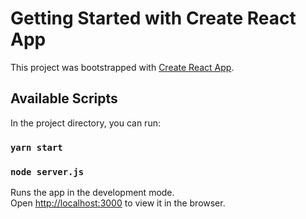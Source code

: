 <!-- @format -->

# Getting Started with Create React App

This project was bootstrapped with [Create React App](https://github.com/facebook/create-react-app).

## Available Scripts

In the project directory, you can run:

### `yarn start`

### `node server.js`

Runs the app in the development mode.\
Open [http://localhost:3000](http://localhost:3000) to view it in the browser.
